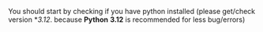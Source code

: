 You should start by checking if you have python installed (please get/check version **3.12*. because **Python** **3.12** is recommended for less bug/errors)
